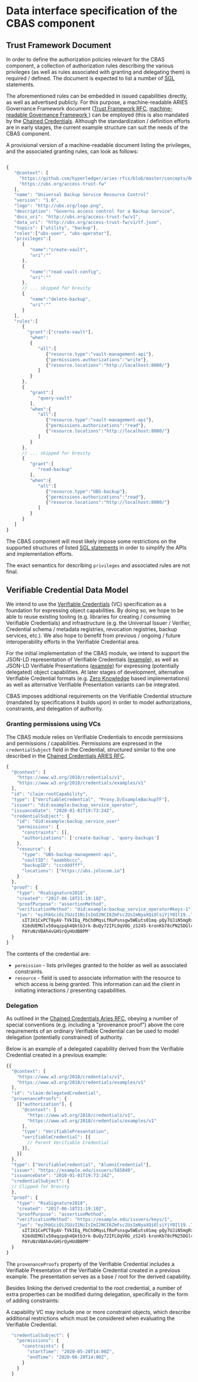 Data interface specification of the CBAS component
===============================================

## Trust Framework Document
In order to define the authorization policies relevant for the CBAS component, a collection of authorization rules describing the various privileges (as well as rules associated with granting and delegating them) is required / defined. The document is expected to list a number of [SGL](https://github.com/evernym/sgl) statements.

The aforementioned rules can be embedded in issued capabilities directly, as well as advertised publicly. For this purpose, a machine-readable ARIES Governance Framework document ([Trust Framework RFC](https://github.com/hyperledger/aries-rfcs/blob/master/concepts/0103-indirect-identity-control/guardianship-sample/trust-framework.md), [machine-readable Governance Framework ](https://github.com/hyperledger/aries-rfcs/blob/master/concepts/0430-machine-readable-governance-frameworks/README.md#field-details)) can be employed (this is also mandated by the [Chained Credentials](https://github.com/hyperledger/aries-rfcs/tree/33dc2a8b3235a54ecb483f6020bb20b977918978/concepts/0104-chained-credentials#reference). Although the standardization / definition efforts are in early stages, the current example structure can suit the needs of the CBAS component.

A provisional version of a machine-readable document listing the privileges, and the associated granting rules, can look as follows:
```javascript

{
   "@context": [
     "https://github.com/hyperledger/aries-rfcs/blob/master/concepts/0430-machine-readable-governance-frameworks/context.jsonld", 
     "https://ubs.org/access-trust-fw"
   ],
   "name": "Universal Backup Service Resource Control"
   "version": "1.0",
   "logo": "http://ubs.org/logo.png",
   "description": "Governs access control for a Backup Service",
   "docs_uri": "http://ubs.org/access-trust-fw/v1",
   "data_uri": "http://ubs.org/access-trust-fw/v1/tf.json",
   "topics": ["utility", "backup"],
   "roles":["ubs-user", "ubs-operator"],
   "privileges":[
      {
         "name":"create-vault",
         "uri":""
      },
      {
         "name":"read-vault-config",
         "uri":""
      },
      // ... skipped for brevity
      {
         "name":"delete-backup",
         "uri":""
      }
   ],
   "rules":[
      {
        "grant":["create-vault"],
         "when":
         {
            "all":[
               {"resource.type":"vault-management-api"},
               {"permissions.authorizations":"write"},
               {"resource.locations":"http://localhost:8080/"}
            ]
         }
      },
      {
         "grant":[
            "query-vault"
         ],
         "when":{
            "all":[
               {"resource.type":"vault-management-api"},
               {"permissions.authorizations":"read"},
               {"resource.locations":"http://localhost:8080/"}
            ]
         }
      },
      // ... skipped for brevity
      {
         "grant":[
            "read-backup"
         ],
         "when":{
            "all":[
               {"resource.type":"UBS-backup"},
               {"permissions.authorizations":"read"},
               {"resource.locations":"http://localhost:8080/"}
            ]
         }
      }
   ]
}
```

The CBAS component will most likely impose some restrictions on the supported structures of listed [SGL statements](https://github.com/evernym/sgl) in order to simplify the APIs and implementation efforts. 

The exact semantics for describing `privileges` and associated rules are not final.

## Verifiable Credential Data Model

We intend to use the [Verifiable Credentials](https://www.w3.org/TR/vc-data-model/) (VC) specification as a foundation for expressing object capabilities. By doing so, we hope to be able to reuse existing tooling (e.g. libraries for creating / consuming Verifiable Credentials) and infrastructure (e.g. the Universal Issuer / Verifier, Credential schema / metadata registries, revocation registries, backup services, etc.). We also hope to benefit from previous / ongoing / future interoperability efforts in the Verifiable Credential area.

For the initial implementation of the CBAS module, we intend to support the JSON-LD representation of Verifiable Credentials ([example](https://www.w3.org/TR/vc-data-model/#example-1-a-simple-example-of-a-verifiable-credential)), as well
as JSON-LD Verifiable Presentations ([example](https://www.w3.org/TR/vc-data-model/#example-2-a-simple-example-of-a-verifiable-presentation)) for expressing (potentially delegated) object capabilities. At later stages of development, alternative Verifiable Credential formats (e.g. [Zero Knowledge](https://www.w3.org/TR/vc-data-model/#zero-knowledge-proofs) based implementations) as well as alternative Verifiable Presentation variants can be integrated.

CBAS imposes additional requirements on the Verifiable Credential structure (mandated by specifications it builds upon) in order to model authorizations, constraints, and delegation of authority.

### Granting permissions using VCs

The CBAS module relies on Verifiable Credentials to encode permissions and permissions / capabilities. Permissions are expressed in the `credentialSubject` field in the Credential, structured similar to the one described in the [Chained Credentials ARIES RFC](https://github.com/hyperledger/aries-rfcs/tree/33dc2a8b3235a54ecb483f6020bb20b977918978/concepts/0104-chained-credentials#reference).

```javascript
{
  "@context": [
    "https://www.w3.org/2018/credentials/v1",
    "https://www.w3.org/2018/credentials/examples/v1"
  ],
  "id": "claim:rootCapability",
  "type": ["VerifiableCredential", "Proxy.D/ExampleBackupTF"],
  "issuer": "did:example:backup_service_operator",
  "issuanceDate": "2020-01-01T19:73:24Z",
  "credentialSubject": {
    "id": "did:example:backup_service_user"
    "permissions": {
      "constraints": [],
      "authorizations": ['create-backup', 'query-backups']
    },
    "resource": {
      "type": "UBS-backup-management-api",
      "vaultID": "aaabbbccc",
      "backupID": "cccdddfff",
      "locations": ["https://ubs.jolocom.io"]
    }
  },
  "proof": {
    "type": "RsaSignature2018",
    "created": "2017-06-18T21:19:10Z",
    "proofPurpose": "assertionMethod",
    "verificationMethod": "did:example:backup_service_operator#keys-1",
    "jws": "eyJhbGciOiJSUzI1NiIsImI2NCI6ZmFsc2UsImNyaXQiOlsiYjY0Il19..TCYt5X
      sITJX1CxPCT8yAV-TVkIEq_PbChOMqsLfRoPsnsgw5WEuts01mq-pQy7UJiN5mgRxD-WUc
      X16dUEMGlv50aqzpqh4Qktb3rk-BuQy72IFLOqV0G_zS245-kronKb78cPN25DGlcTwLtj
      PAYuNzVBAh4vGHSrQyHUdBBPM"
  }
}
```

The contents of the credential are:
- `permission` - lists privileges granted to the holder as well as associated constraints.
- `resource` - field is used to associate information with the resource to which access is being granted. This information can aid the client in initiating interactions / presenting capabilities.

### Delegation

As outlined in the [Chained Credentials Aries RFC](https://github.com/hyperledger/aries-rfcs/tree/33dc2a8b3235a54ecb483f6020bb20b977918978/concepts/0104-chained-credentials#special-sauce), obeying a number of special conventions (e.g. including a "provenance proof") above the core requirements of an ordinary Verifiable Credential can be used to model delegation (potentially constrained) of authority.

Below is an example of a delegated capability derived from the Verifiable Credential created in a previous example:

```javascript
{{
  "@context": [
    "https://www.w3.org/2018/credentials/v1",
    "https://www.w3.org/2018/credentials/examples/v1"
  ],
  "id": "claim:delegatedCredential",
  "provenanceProofs": {
    [["authorization"], {
      "@context": [
        "https://www.w3.org/2018/credentials/v1",
        "https://www.w3.org/2018/credentials/examples/v1"
      ],
      "type": "VerifiablePresentation",
      "verifiableCredential": [{
        // Parent Verifiable Credential
      }],
    }]
  },
  "type": ["VerifiableCredential", "AlumniCredential"],
  "issuer": "https://example.edu/issuers/565049",
  "issuanceDate": "2010-01-01T19:73:24Z",
  "credentialSubject": {
  // Clipped for brevity
  },
  "proof": {
    "type": "RsaSignature2018",
    "created": "2017-06-18T21:19:10Z",
    "proofPurpose": "assertionMethod",
    "verificationMethod": "https://example.edu/issuers/keys/1",
    "jws": "eyJhbGciOiJSUzI1NiIsImI2NCI6ZmFsc2UsImNyaXQiOlsiYjY0Il19..TCYt5X
      sITJX1CxPCT8yAV-TVkIEq_PbChOMqsLfRoPsnsgw5WEuts01mq-pQy7UJiN5mgRxD-WUc
      X16dUEMGlv50aqzpqh4Qktb3rk-BuQy72IFLOqV0G_zS245-kronKb78cPN25DGlcTwLtj
      PAYuNzVBAh4vGHSrQyHUdBBPM"
  }
}
```

The `provenanceProofs` property of the Verifiable Credential includes a Verifiable Presentation of the Verifiable Credential created in a previous example. The presentation serves as a base / root for the derived capability.

Besides linking the derived credential to the root credential, a number of extra properties can be modified during delegation, specifically in the form of adding constraints:

A capability VC may include one or more constraint objects, which describe additional restrictions which must be considered when evaluating the Verifiable Credential.

```javascript
  "credentialSubject": {
    "permissions": {
      "constraints": {
        "startTime": "2020-05-20T14:00Z",
        "endTime": "2020-06-20T14:00Z",
      }
    }
  }
```
